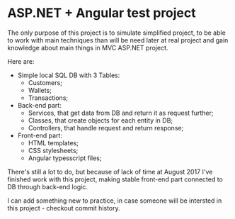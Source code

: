 # ASP&#46;NET + Angular test project

The only purpose of this project is to simulate simplified project, to be able to work with main techniques than will be need later at real project and gain knowledge about main things in MVC ASP&#46;NET project.

Here are:
 - Simple local SQL DB with 3 Tables:
   - Customers;
   - Wallets;
   - Transactions;
 - Back-end part:
   - Services, that get data from DB and return it as request further;
   - Classes, that create objects for each entity in DB;
   - Controllers, that handle request and return response;
 - Front-end part:
   - HTML templates;
   - CSS stylesheets;
   - Angular typesscript files;

There's still a lot to do, but because of lack of time at August 2017 I've finished work with this project, making stable front-end part connected to DB through back-end logic.

I can add something new to practice, in case someone will be intersted in this project - checkout commit history.
